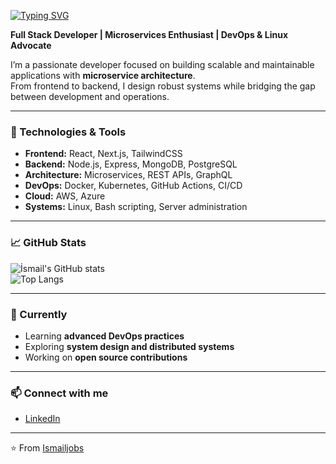 [![Typing SVG](https://readme-typing-svg.herokuapp.com?size=28&duration=3000&color=E69D34&center=true&vCenter=true&lines=Hi+there+👋;I'm+İsmail+İşler;Full+Stack+Developer;Microservices+Arch.;DevOps+Enthusiast;Open+Source+Contributor;Linux+%26+Cloud+Lover)](https://git.io/typing-svg)

**Full Stack Developer | Microservices Enthusiast | DevOps & Linux Advocate**

I’m a passionate developer focused on building scalable and maintainable applications with **microservice architecture**.  
From frontend to backend, I design robust systems while bridging the gap between development and operations.  

---

### 🔧 Technologies & Tools
- **Frontend:** React, Next.js, TailwindCSS  
- **Backend:** Node.js, Express, MongoDB, PostgreSQL  
- **Architecture:** Microservices, REST APIs, GraphQL  
- **DevOps:** Docker, Kubernetes, GitHub Actions, CI/CD  
- **Cloud:** AWS, Azure  
- **Systems:** Linux, Bash scripting, Server administration  

---

### 📈 GitHub Stats
![İsmail's GitHub stats](https://github-readme-stats.vercel.app/api?username=Ismailjobs&show_icons=true&theme=radical)  
![Top Langs](https://github-readme-stats.vercel.app/api/top-langs/?username=Ismailjobs&layout=compact&theme=radical)

---

### 🌱 Currently
- Learning **advanced DevOps practices**  
- Exploring **system design and distributed systems**  
- Working on **open source contributions**  

---

### 📫 Connect with me
- [LinkedIn](www.linkedin.com/in/ismail-işler-4114b7280)
  
---
⭐️ From [Ismailjobs](https://github.com/Ismailjobs)
